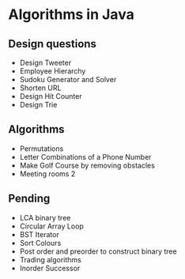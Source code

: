 # Algorithms in Java
## Design questions
* Design Tweeter
* Employee Hierarchy
* Sudoku Generator and Solver
* Shorten URL
* Design Hit Counter
* Design Trie
## Algorithms
* Permutations
* Letter Combinations of a Phone Number
* Make Golf Course by removing obstacles
* Meeting rooms 2
## Pending
* LCA binary tree
* Circular Array Loop
* BST Iterator
* Sort Colours
* Post order and preorder to construct binary tree
* Trading algorithms
* Inorder Successor


